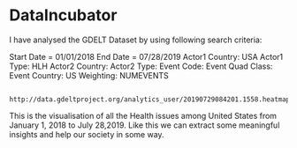 # DataIncubator

I have analysed the GDELT Dataset by using following search criteria:

Start Date = 01/01/2018
End Date = 07/28/2019
        Actor1 Country: USA
        Actor1 Type: HLH
        Actor2 Country: 
        Actor2 Type: 
        Event Code: 
        Event Quad Class: 
        Event Country: US
        Weighting: NUMEVENTS
        
        http://data.gdeltproject.org/analytics_user/20190729084201.1558.heatmap.html
        
This is the visualisation of all the Health issues among United States from January 1, 2018 to July 28,2019.
Like this we can extract some meaningful insights and help our society in some way.
